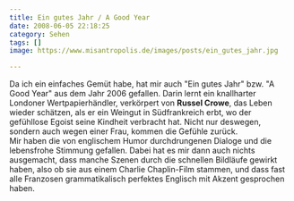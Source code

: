 ```yaml
---
title: Ein gutes Jahr / A Good Year
date: 2008-06-05 22:18:25
category: Sehen
tags: []
image: https://www.misantropolis.de/images/posts/ein_gutes_jahr.jpg

---
```


Da ich ein einfaches Gemüt habe, hat mir auch "Ein gutes Jahr" bzw. "A Good Year" aus dem Jahr 2006 gefallen. Darin lernt ein knallharter Londoner Wertpapierhändler, verkörpert von **Russel Crowe**, das Leben wieder schätzen, als er ein Weingut in Südfrankreich erbt, wo der gefühllose Egoist seine Kindheit verbracht hat. Nicht nur deswegen, sondern auch wegen einer Frau, kommen die Gefühle zurück.  
Mir haben die von englischem Humor durchdrungenen Dialoge und die lebensfrohe Stimmung gefallen. Dabei hat es mir dann auch nichts ausgemacht, dass manche Szenen durch die schnellen Bildläufe gewirkt haben, also ob sie aus einem Charlie Chaplin-Film stammen, und dass fast alle Franzosen grammatikalisch perfektes Englisch mit Akzent gesprochen haben.
